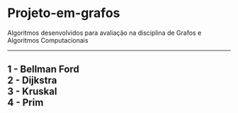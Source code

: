 # Projeto-em-grafos
Algoritmos desenvolvidos para avaliação na disciplina de Grafos e Algoritmos Computacionais

------------------------------------------------------------
1 - Bellman Ford                                            
2 - Dijkstra                                                
3 - Kruskal                                                 
4 - Prim                                                    
------------------------------------------------------------

